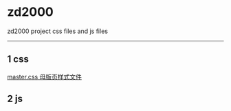 zd2000
======

zd2000 project css files and js files

-----------
1 css
----------
  [master.css 母版页样式文件](https://github.com/JackPu/zd2000/blob/master/CSS/master.css)
  
2 js
-------------------------
